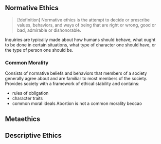 ## Normative Ethics
>[!definition]
>Normative ethics is the attempt to decide or prescribe values, behaviors, and ways of being that are right or wrong, good or bad, admirable or dishonorable. 

Inquiries are typically made about how humans should behave, what ought to be done in certain situations, what type of character one should have, or the type of person one should be. 
### Common Morality
Consists of normative beliefs and behaviors that members of a society generally agree about and are familiar to most members of the society. 
Provides society with a framework of ethical stability and contains: 
- rules of obligation
- character traits
- common moral ideals
Abortion is not a common morality beccao
## Metaethics
## Descriptive Ethics
